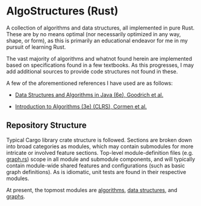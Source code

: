 # AlgoStructures (Rust)

A collection of algorithms and data structures, all implemented in pure Rust. These are by no means optimal (nor necessarily optimized in any way, shape, or form), as this is primarily an educational endeavor for me in my pursuit of learning Rust.

The vast majority of algorithms and whatnot found herein are implemented based on specifications found in a few textbooks. As this progresses, I may add additional sources to provide code structures not found in these.

A few of the aforementioned references I have used are as follows:

- [Data Structures and Algorithms in Java (6e), Goodrich et al.](https://www.wiley.com/en-us/Data+Structures+and+Algorithms+in+Java%2C+6th+Edition-p-9781118771334)

- [Introduction to Algorithms (3e) (CLRS), Cormen et al.](https://mitpress.mit.edu/books/introduction-algorithms)

## Repository Structure

Typical Cargo library crate structure is followed. Sections are broken down into broad categories as modules, which may contain submodules for more intricate or involved feature sections. Top-level module-definition files (e.g. [graph.rs](src/graph.rs)) scope in all module and submodule components, and will typically contain module-wide shared features and configurations (such as basic graph definitions). As is idiomatic, unit tests are found in their respective modules.

At present, the topmost modules are [algorithms](src/algorithms.rs), [data structures](src/data_structures.rs), and [graphs](src/graph.rs).
